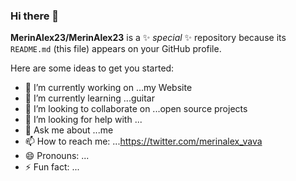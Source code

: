 ### Hi there 👋


**MerinAlex23/MerinAlex23** is a ✨ _special_ ✨ repository because its `README.md` (this file) appears on your GitHub profile.

Here are some ideas to get you started:

- 🔭 I’m currently working on ...my Website
- 🌱 I’m currently learning ...guitar<i class="fas fa-guitar"></i>
- 👯 I’m looking to collaborate on ...open source projects
- 🤔 I’m looking for help with ...
- 💬 Ask me about ...me 
- 📫 How to reach me: ...https://twitter.com/merinalex_vava
- 😄 Pronouns: ...
- ⚡ Fun fact: ...

